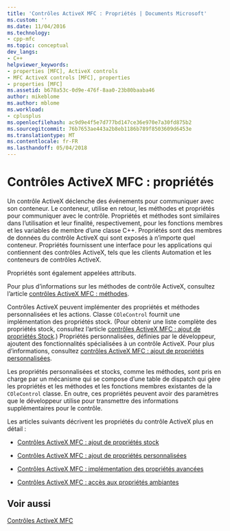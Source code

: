 ```yaml
---
title: 'Contrôles ActiveX MFC : Propriétés | Documents Microsoft'
ms.custom: ''
ms.date: 11/04/2016
ms.technology:
- cpp-mfc
ms.topic: conceptual
dev_langs:
- C++
helpviewer_keywords:
- properties [MFC], ActiveX controls
- MFC ActiveX controls [MFC], properties
- properties [MFC]
ms.assetid: b678a53c-0d9e-476f-8aa0-23b80baaba46
author: mikeblome
ms.author: mblome
ms.workload:
- cplusplus
ms.openlocfilehash: ac9d9e4f5e7d777bd147ce36e970e7a30fd875b2
ms.sourcegitcommit: 76b7653ae443a2b8eb1186b789f8503609d6453e
ms.translationtype: MT
ms.contentlocale: fr-FR
ms.lasthandoff: 05/04/2018
---
```

# <a name="mfc-activex-controls-properties"></a>Contrôles ActiveX MFC : propriétés
Un contrôle ActiveX déclenche des événements pour communiquer avec son conteneur. Le conteneur, utilise en retour, les méthodes et propriétés pour communiquer avec le contrôle. Propriétés et méthodes sont similaires dans l’utilisation et leur finalité, respectivement, pour les fonctions membres et les variables de membre d’une classe C++. Propriétés sont des membres de données du contrôle ActiveX qui sont exposés à n’importe quel conteneur. Propriétés fournissent une interface pour les applications qui contiennent des contrôles ActiveX, tels que les clients Automation et les conteneurs de contrôles ActiveX.  
  
 Propriétés sont également appelées attributs.  
  
 Pour plus d’informations sur les méthodes de contrôle ActiveX, consultez l’article [contrôles ActiveX MFC : méthodes](../mfc/mfc-activex-controls-methods.md).  
  
 Contrôles ActiveX peuvent implémenter des propriétés et méthodes personnalisées et les actions. Classe `COleControl` fournit une implémentation des propriétés stock. (Pour obtenir une liste complète des propriétés stock, consultez l’article [contrôles ActiveX MFC : ajout de propriétés Stock](../mfc/mfc-activex-controls-adding-stock-properties.md).) Propriétés personnalisées, définies par le développeur, ajoutent des fonctionnalités spécialisées à un contrôle ActiveX. Pour plus d’informations, consultez [contrôles ActiveX MFC : ajout de propriétés personnalisées](../mfc/mfc-activex-controls-adding-custom-properties.md).  
  
 Les propriétés personnalisées et stocks, comme les méthodes, sont pris en charge par un mécanisme qui se compose d’une table de dispatch qui gère les propriétés et les méthodes et les fonctions membres existantes de la `COleControl` classe. En outre, ces propriétés peuvent avoir des paramètres que le développeur utilise pour transmettre des informations supplémentaires pour le contrôle.  
  
 Les articles suivants décrivent les propriétés du contrôle ActiveX plus en détail :  
  
-   [Contrôles ActiveX MFC : ajout de propriétés stock](../mfc/mfc-activex-controls-adding-stock-properties.md)  
  
-   [Contrôles ActiveX MFC : ajout de propriétés personnalisées](../mfc/mfc-activex-controls-adding-custom-properties.md)  
  
-   [Contrôles ActiveX MFC : implémentation des propriétés avancées](../mfc/mfc-activex-controls-advanced-property-implementation.md)  
  
-   [Contrôles ActiveX MFC : accès aux propriétés ambiantes](../mfc/mfc-activex-controls-accessing-ambient-properties.md)  
  
## <a name="see-also"></a>Voir aussi  
 [Contrôles ActiveX MFC](../mfc/mfc-activex-controls.md)

